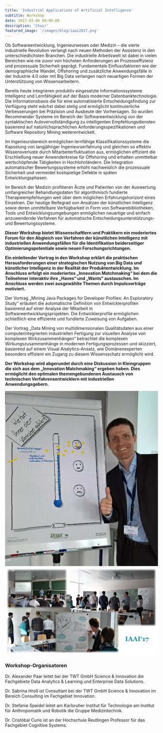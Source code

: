 ```yaml
---
title: 'Industrial Applications of Artificial Intelligence'
subtitle: Workshop
date: 2017-03-06 00:00:00
description: 'Chair'
featured_image: '/images/blog/iaai2017.png'
---
```


Ob Softwareentwicklung, Ingenieurwesen oder Medizin – die vierte industrielle Revolution verlangt nach neuen Methoden der Assistenz in den unterschiedlichsten Branchen. Die industrielle Arbeitswelt ist dabei in vielen Bereichen wie nie zuvor von höchsten Anforderungen an Prozesseffizienz und prozessuale Sicherheit geprägt. Fundamentale Einflussfaktoren wie der demographische Wandel, Offshoring und zusätzliche Anwendungsfälle in der Industrie 4.0 oder mit Big Data verlangen nach neuartigen Formen der Unterstützung von Wissensarbeitern.

Bereits heute integrieren produktiv eingesetzte Informationssysteme Intelligenz und Lernfähigkeit auf der Basis moderner Datenbanktechnologie. Die Informationsbasis die für eine automatisierte Entscheidungsfindung zur Verfügung steht wächst dabei stetig und ermöglicht kontinuierliche Verbesserungen bei Präzision und Ausbeute der Vorhersagen. 
So wurden Recommender Systeme im Bereich der Softwareentwicklung von der syntaktischen Autovervollständigung zu intelligenten Empfehlungsdiensten basierend auf natürlichsprachlichen Anforderungsspezifikationen und Software Repository Mining weiterentwickelt.

Im Ingenieursbereich ermöglichen lernfähige Klassifikationssysteme die Kapselung von langjähriger Ingenieurserfahrung und gleichen so effektiv Wissensverluste durch Mitarbeiterfluktuation aus, ermöglichen effizient die Erschließung neuer Anwenderkreise für Offshoring und erhalten unmittelbar wertschöpfende Tätigkeiten in Hochlohnländern. Die Integration automatischer Bewertungssysteme erhöht nachweislich die prozessuale Sicherheit und vermeidet kostspielige Defekte in späten Entwicklungsphasen.

Im Bereich der Medizin profitieren Ärzte und Patienten von der Auswertung umfangreicher Behandlungsdaten für algorithmisch fundierte Therapieempfehlungen weit über dem möglichen Erfahrungshorizont eines Einzelnen.
Der heutige Reifegrad von Ansätzen der künstlichen Intelligenz sowie deren unmittelbare Verfügbarkeit in Form von Softwarebibliotheken, Tools und Entwicklungsumgebungen ermöglichen neuartige und einfach anzuwendende Verfahren für automatische Entscheidungsunterstützungs- und Bewertungssysteme.

**Dieser Workshop bietet Wissenschaftlern und Praktikern ein moderiertes Forum für den Abgleich von Verfahren der künstlichen Intelligenz mit industriellen Anwendungsfällen für die Identifikation beiderseitiger Optimierungspotentiale sowie neuen Forschungsrichtungen.**

**Ein einleitender Vortrag in den Workshop erklärt die praktischen Herausforderungen einer strategischen Nutzung von Big Data und künstlicher Intelligenz in der Realität der Produktentwicklung. Im Anschluss erfolgt ein moderiertes „Innovation Matchmaking“ bei dem die Teilnehmer interaktiv ihre „Haves“ und „Wants“ austauschen. Im Anschluss werden zwei ausgewählte Themen durch Impulsvorträge motiviert.**

Der Vortrag „Mining Java Packages for Developer Profiles: An Exploratory Study“ erläutert die automatische Definition von Entwicklerprofilen basierend auf einer Analyse der Mitarbeit in Softwareentwicklungsprojekten. Die Entwicklerprofile ermöglichen schließlich eine effiziente und fundierte Zuweisung von Aufgaben.

Der Vortrag „Data Mining von multidimensionalen Qualitätsdaten aus einer computerintegrierten industriellen Fertigung zur visuellen Analyse von komplexen Wirkzusammenhängen“ betrachtet die komplexen Wirkungszusammenhänge in modernen Fertigungsprozessen und skizziert, basierend auf einem Visual Analytics-Ansatz, wie Domänenexperten besonders effizient ein Zugang zu diesem Wissensschatz ermöglicht wird.

**Der Workshop wird abgerundet durch eine Diskussion in Kleingruppen die sich aus dem „Innovation Matchmaking“ ergeben haben. Dies ermöglicht den optimalen themengebundenen Austausch von technischen Verfahrensentwicklern mit industriellen Anwendungsgebern.**

<div class="gallery" data-columns="1">
	<img src="/images/blog/iaai2017-ego.png">
    <img src="/images/blog/iaai2017-wrap-up.png">
</div>

### Workshop-Organisatoren

Dr. Alexander Paar leitet bei der TWT GmbH Science & Innovation die Fachgebiete Data Analytics & Learning und Enterprise Data Solutions.

Dr. Sabrina Hroß ist Consultant bei der TWT GmbH Science & Innovation im Bereich Consulting im Fachgebiet Innovation.

Dr. Stefanie Speidel leitet am Karlsruher Institut für Technologie am Institut für Anthropomatik und Robotik die Gruppe Medizintechnik.

Dr. Cristóbal Curio ist an der Hochschule Reutlingen Professor für das Fachgebiet Cognitive Systems.
